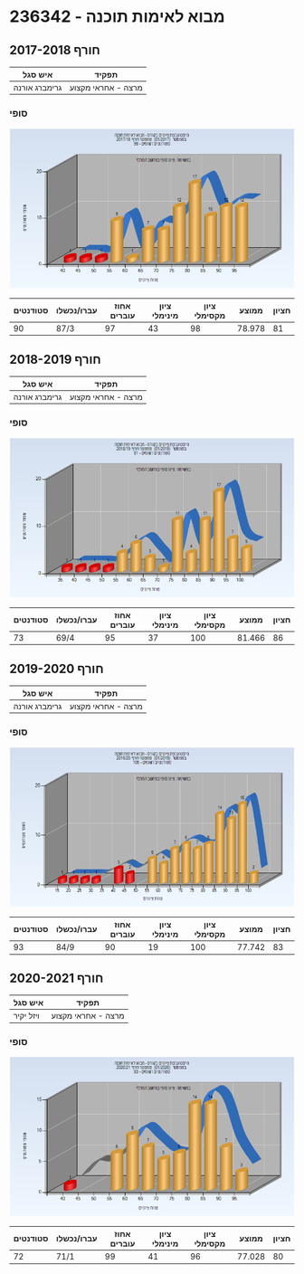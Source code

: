 # 236342 - מבוא לאימות תוכנה

## חורף 2017-2018

| איש סגל | תפקיד |
| ---- | ---- |
| גרימברג אורנה | מרצה - אחראי מקצוע |

### סופי

![201701 Finals](201701/Finals.png)

| סטודנטים | עברו/נכשלו | אחוז עוברים | ציון מינימלי | ציון מקסימלי | ממוצע | חציון |
| ---- | ---- | ---- | ---- | ---- | ---- | ---- |
| 90 | 87/3 | 97 | 43 | 98 | 78.978 | 81 |

## חורף 2018-2019

| איש סגל | תפקיד |
| ---- | ---- |
| גרימברג אורנה | מרצה - אחראי מקצוע |

### סופי

![201801 Finals](201801/Finals.png)

| סטודנטים | עברו/נכשלו | אחוז עוברים | ציון מינימלי | ציון מקסימלי | ממוצע | חציון |
| ---- | ---- | ---- | ---- | ---- | ---- | ---- |
| 73 | 69/4 | 95 | 37 | 100 | 81.466 | 86 |

## חורף 2019-2020

| איש סגל | תפקיד |
| ---- | ---- |
| גרימברג אורנה | מרצה - אחראי מקצוע |

### סופי

![201901 Finals](201901/Finals.png)

| סטודנטים | עברו/נכשלו | אחוז עוברים | ציון מינימלי | ציון מקסימלי | ממוצע | חציון |
| ---- | ---- | ---- | ---- | ---- | ---- | ---- |
| 93 | 84/9 | 90 | 19 | 100 | 77.742 | 83 |

## חורף 2020-2021

| איש סגל | תפקיד |
| ---- | ---- |
| ויזל יקיר | מרצה - אחראי מקצוע |

### סופי

![202001 Finals](202001/Finals.png)

| סטודנטים | עברו/נכשלו | אחוז עוברים | ציון מינימלי | ציון מקסימלי | ממוצע | חציון |
| ---- | ---- | ---- | ---- | ---- | ---- | ---- |
| 72 | 71/1 | 99 | 41 | 96 | 77.028 | 80 |

